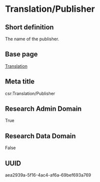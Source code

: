 # Translation/Publisher
## Short definition
The name of the publisher.
## Base page
[Translation](../Objects/Translation.md)
## Meta title
csr:Translation/Publisher
## Research Admin Domain
True
## Research Data Domain
False
## UUID
aea2939a-5f16-4ac4-af6a-69bef693a769
